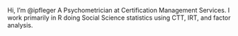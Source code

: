 Hi, I’m @ipfleger
A Psychometrician at Certification Management Services. 
I work primarily in R doing Social Science statistics using CTT, IRT, and factor analysis.
